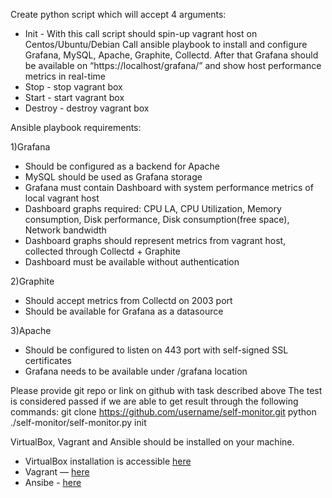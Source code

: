 Create python script which will accept 4 arguments:
- Init - With this call script should spin-up vagrant host on Centos/Ubuntu/Debian Call ansible playbook to install and configure Grafana, MySQL, Apache, Graphite, Collectd. After that Grafana should be available on “https://localhost/grafana/” and show host performance metrics in real-time
- Stop - stop vagrant box
- Start - start vagrant box
- Destroy - destroy vagrant box


Ansible playbook requirements:

1)Grafana
-    Should be configured as a backend for Apache
-    MySQL should be used as Grafana storage
-    Grafana must contain Dashboard with system performance metrics of local vagrant host
-    Dashboard graphs required: CPU LA, CPU Utilization, Memory consumption, Disk performance, Disk consumption(free space), Network bandwidth
-    Dashboard graphs should represent metrics from vagrant host, collected through Collectd + Graphite
-    Dashboard must be available without authentication


2)Graphite
-    Should accept metrics from Collectd on 2003 port
-    Should be available for Grafana as a datasource


3)Apache
-    Should be configured to listen on 443 port with self-signed SSL certificates
-    Grafana needs to be available under /grafana location


Please provide git repo or link on github with task described above
The test is considered passed if we are able to get result through the following commands:
git clone https://github.com/username/self-monitor.git
python ./self-monitor/self-monitor.py init

VirtualBox, Vagrant and Ansible should be installed on your machine.
-    VirtualBox installation is accessible [here](https://www.virtualbox.org/wiki/Linux_Downloads)
-    Vagrant — [here](https://www.vagrantup.com/downloads.html)
-    Ansibe - [here](https://docs.ansible.com/ansible/latest/installation_guide/intro_installation.html)

